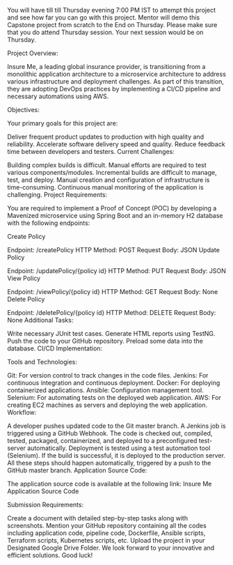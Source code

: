 You will have till till Thursday evening 7:00 PM IST to attempt this project and see how far you can go with this project. Mentor will demo this Capstone project from scratch to the End on Thursday. Please make sure that you do attend Thursday session. Your next session would be on Thursday.

Project Overview:

Insure Me, a leading global insurance provider, is transitioning from a monolithic application architecture to a microservice architecture to address various infrastructure and deployment challenges. As part of this transition, they are adopting DevOps practices by implementing a CI/CD pipeline and necessary automations using AWS.

Objectives:

Your primary goals for this project are:

Deliver frequent product updates to production with high quality and reliability.
Accelerate software delivery speed and quality.
Reduce feedback time between developers and testers.
Current Challenges:

Building complex builds is difficult.
Manual efforts are required to test various components/modules.
Incremental builds are difficult to manage, test, and deploy.
Manual creation and configuration of infrastructure is time-consuming.
Continuous manual monitoring of the application is challenging.
Project Requirements:

You are required to implement a Proof of Concept (POC) by developing a Mavenized microservice using Spring Boot and an in-memory H2 database with the following endpoints:

Create Policy

Endpoint: /createPolicy
HTTP Method: POST
Request Body: JSON
Update Policy

Endpoint: /updatePolicy/{policy id}
HTTP Method: PUT
Request Body: JSON
View Policy

Endpoint: /viewPolicy/{policy id}
HTTP Method: GET
Request Body: None
Delete Policy

Endpoint: /deletePolicy/{policy id}
HTTP Method: DELETE
Request Body: None
Additional Tasks:

Write necessary JUnit test cases.
Generate HTML reports using TestNG.
Push the code to your GitHub repository.
Preload some data into the database.
CI/CD Implementation:

Tools and Technologies:

Git: For version control to track changes in the code files.
Jenkins: For continuous integration and continuous deployment.
Docker: For deploying containerized applications.
Ansible: Configuration management tool.
Selenium: For automating tests on the deployed web application.
AWS: For creating EC2 machines as servers and deploying the web application.
Workflow:

A developer pushes updated code to the Git master branch.
A Jenkins job is triggered using a GitHub Webhook.
The code is checked out, compiled, tested, packaged, containerized, and deployed to a preconfigured test-server automatically.
Deployment is tested using a test automation tool (Selenium).
If the build is successful, it is deployed to the production server.
All these steps should happen automatically, triggered by a push to the GitHub master branch.
Application Source Code:

The application source code is available at the following link: Insure Me Application Source Code

Submission Requirements:

Create a document with detailed step-by-step tasks along with screenshots.
Mention your GitHub repository containing all the codes including application code, pipeline code, Dockerfile, Ansible scripts, Terraform scripts, Kubernetes scripts, etc.
Upload the project in your Designated Google Drive Folder.
We look forward to your innovative and efficient solutions. Good luck!
